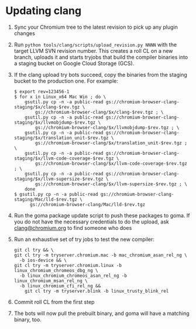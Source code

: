 # Updating clang

1.  Sync your Chromium tree to the latest revision to pick up any plugin
    changes
1.  Run `python tools/clang/scripts/upload_revision.py NNNN`
    with the target LLVM SVN revision number. This creates a roll CL on a new
    branch, uploads it and starts tryjobs that build the compiler binaries into
    a staging bucket on Google Cloud Storage (GCS).
1.  If the clang upload try bots succeed, copy the binaries from the staging
    bucket to the production one. For example:

    ```shell
    $ export rev=123456-1
    $ for x in Linux_x64 Mac Win ; do \
        gsutil.py cp -n -a public-read gs://chromium-browser-clang-staging/$x/clang-$rev.tgz \
            gs://chromium-browser-clang/$x/clang-$rev.tgz ; \
        gsutil.py cp -n -a public-read gs://chromium-browser-clang-staging/$x/llvmobjdump-$rev.tgz \
            gs://chromium-browser-clang/$x/llvmobjdump-$rev.tgz ; \
        gsutil.py cp -n -a public-read gs://chromium-browser-clang-staging/$x/translation_unit-$rev.tgz \
            gs://chromium-browser-clang/$x/translation_unit-$rev.tgz ; \
        gsutil.py cp -n -a public-read gs://chromium-browser-clang-staging/$x/llvm-code-coverage-$rev.tgz \
            gs://chromium-browser-clang/$x/llvm-code-coverage-$rev.tgz ; \
        gsutil.py cp -n -a public-read gs://chromium-browser-clang-staging/$x/llvm-supersize-$rev.tgz \
            gs://chromium-browser-clang/$x/llvm-supersize-$rev.tgz ; \
        done
    $ gsutil.py cp -n -a public-read gs://chromium-browser-clang-staging/Mac/lld-$rev.tgz \
          gs://chromium-browser-clang/Mac/lld-$rev.tgz
    ```

1.  Run the goma package update script to push these packages to goma. If you do
    not have the necessary credentials to do the upload, ask clang@chromium.org
    to find someone who does
1.  Run an exhaustive set of try jobs to test the new compiler:

    ```shell
    git cl try && \
    git cl try -m tryserver.chromium.mac -b mac_chromium_asan_rel_ng \
      -b ios-device && \
    git cl try -m tryserver.chromium.linux -b linux_chromium_chromeos_dbg_ng \
      -b linux_chromium_chromeos_asan_rel_ng -b linux_chromium_msan_rel_ng \
      -b linux_chromium_cfi_rel_ng &&
        git cl try -m tryserver.blink -b linux_trusty_blink_rel
    ```

1.  Commit roll CL from the first step
1.  The bots will now pull the prebuilt binary, and goma will have a matching
    binary, too.
